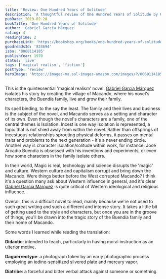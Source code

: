 ```yaml
---
title: 'Review: One Hundred Years of Solitude'
description: 'A thoughtful review of One Hundred Years of Solitude by Gabriel García Márquez'
pubDate: 2019-02-28
bookTitle: 'One Hundred Years of Solitude'
author: 'Gabriel García Márquez'
rating: 4
readingTime: 2
purchaseLink: 'https://bookshop.org/books/one-hundred-years-of-solitude/9780060114183'
goodreadsId: '824694'
isbn: '0060114185'
publishYear: 1970
status: 'live'
tags: ['magical realism', 'fiction']
postType: 'review'
heroImage: 'https://images-na.ssl-images-amazon.com/images/P/0060114185.01.L.jpg'
---
```


This is the quintessential 'magical realism' novel. [Gabriel García Márquez](/authors/gabriel-garcia-marquez/) isolates his story by creating the village of Macando, where his novel's characters, the Buendía family, live and grow their family.

Its spell binding, to the say the least. The family and their lives and business is the subject of the novel, and Macando serves as a setting and character of its own. Even though the novel's characters are a family, one of the central themes is Isolation. Incest is one way Isolation is represented, a topic that is not shied away from within the novel. Rather than offsprings of incestuous relationships sprouting physical deforms, it passes on mental traits and problems to the next generation - it's a never ending circle. Another way is character isolation/solitude within work, for instance: José Arcadio Buendía is obsessed with his inventions and experiments, or even how some characters in the family isolate others. 

In their world, Magic is real, technology and science disrupts the 'magic'  and culture. Western culture and capitalism corrupt and bring down the Macando. Were things better before the West corrupted Macando? I think it's a question many ask about Western influence in general, and it's clear [Gabriel García Márquez](/authors/gabriel-garcia-marquez/) is quite critical of Western ideological and religious influence.

Overall, this is a difficult novel to read, mainly because we're not used to such great writing and such a different and intense story. It takes a little bit of getting used to the style and characters, but once you are in the groove of things, you'll be drawn into the tragic story of the Buendía family and their home of Macando. 

Some words I learned while reading the translation:

**Didactic**: intended to teach, particularly in having moral instruction as an ulterior motive.

**Daguerreotype**: a photograph taken by an early photographic process employing an iodine-sensitized silvered plate and mercury vapor.

**Diatribe**: a forceful and bitter verbal attack against someone or something.